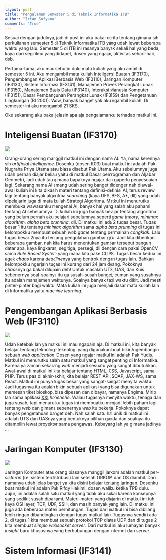 ```yaml
---
layout: post
title: "Pengalaman Semester 5 di Teknik Informatika ITB"
author: "Irfan Sofyana"
comments: "True" 
---
```


Sesuai dengan judulnya, jadi di post ini aku bakal cerita tentang gimana sih perkuliahan semester 5 di Teknik Informatika ITB yang udah lewat beberapa waktu yang lalu. Semester 5 di ITB ini rasanya banyak sekali hal yang beda, kaya
dari segi ilmu yang didapet, dosen yang ngajar, aktivitas sehari-hari, dsb. 

Pertama-tama, aku mau sebutin dulu mata kuliah yang aku ambil di semester 5 ini. Aku mengambil mata kuliah Inteligensi Buatan (IF3170), Pengembangan Aplikasi Berbasis Web (IF3110), Jaringan Komputer (IF3130), Sistem Informasi (IF3141),
Manajemen Proyek Perangkat Lunak (IF3150), Manajemen Basis Data (IF3140), Interaksi Manusia Komputer (IF3151), 
Dasar Pembangunan Perangkat Lunak (IF3159) dan Pengetahuan Lingkungan (BI 2001). Wow, banyak banget yak aku ngambil kuliah. Di semester ini aku mengambil 21 SKS. 

Oke sekarang aku bakal jelasin apa aja pengalamanku terhadap matkul ini.

# Inteligensi Buatan (IF3170)
![][AI]

[AI]:/assets/post/ai-image.jpg

Orang-orang sering manggil matkul ini dengan nama AI. Ya, nama kerennya sih *artificial intelligence*. Dosenku (dosen K03) buat matkul ini adalah Pak Nugraha Priya Utama atau biasa disebut Pak Utama. Aku sebelumnya juga udah pernah diajar beliau yaitu di matkul Dasar pemrograman dan Aljabar Geometri, jadi udah tau gimana bapaknya ngajar dan gaperlu penyesuaian lagi. Sekarang nama AI emang udah sering banget didenger nah diawal-awal kuliah ini kita dikasih materi tentang definisi-definisi AI, terus review lagi tentang banyak algoritma *searching* (kaya DFS, BFS, A*, dll) yang udah dipelajarin juga di mata kuliah Strategi Algoritma. Matkul ini menurutku membuka wawasanku mengenai AI, banyak hal yang salah aku pahami tentang AI sebelumnya. Di kuliah ini juga banyak belajar tentang algoritma yang belum pernah aku pelajari sebelumnya seperti *game theory*, *minimax algorithm*, *alpha beta prunning*, dll. Di matkul ini ada 2 tugas besar. Tugas besar 1 itu tentang *minimax algorithm* sama *alpha beta prunning* di tugas ini kelompokku membuat sebuah *web game* tentang permainan *congklak*. Lalu tugas besar 2nya itu tentang pengolahan gambar gitu. Jadi kita diberikan beberapa gambar, nah kita harus menentukan gambar tersebut bangun datar apa, kaya lingkaran, segitiga, persegi, dll dengan cara pakai OpenCV sama *Rule Based System* yang mana kita pake CLIPS. Tugas besar kedua ini agak *chaos* karena *deadline*nya yang bentrok dengan tugas lain. Bahkan kelompokku ngerjain tugas ini kurang dari 24 jam doang. Pokoknya *chaos*nya ga bakal dilupain deh! Untuk masalah UTS, UAS, dan Kuis sebenernya soal-soalnya itu ga susah-susah banget, cuman yang susahnya itu adalah manajemen waktunya. Soalnya banyak tapi waktu dikit. Jadi mesti pinter-pinter bagi waktu. Mata kuliah ini juga menjadi dasar mata kuliah lain di Informatika yaitu *machine learning*.

# Pengembangan Aplikasi Berbasis Web (IF3110) 
![][wbd]

[wbd]: /assets/post/wbd.jpg

Udah ketebak lah ya matkul ini mau ngapain aja. Di matkul ini, kita banyak belajar tentang teknologi-teknologi yang digunakan buat bikin/ngembangin sebuah *web application*. Dosen yang ngajar matkul ini adalah Pak Yudis. Matkul ini menurutku salah satu matkul yang sangat penting di Informatika. Karena ya zaman sekarang *web* menjadi sesuatu yang sangat dibutuhkan. Awal-awal di matkul ini kita belajar tentang HTML, CSS, Javascript, sama PHP. Terus pas di akhir-akhir, kita belajar REST API, SOAP, JAX-WS, sama React. Matkul ini punya tugas besar yang sangat-sangat menyita waktu. Jadi tugasnya itu adalah bikin sebuah aplikasi yang bisa digunakan untuk memesan tiket bioskop, bisa dipesan dan dibayar, namanya Engima. Mirip lah sama aplikasi [XXI](https://21cineplex.com/) *hehehehe*. Walau tugasnya menyita waktu, tenaga dan juga susah, tapi menurutku tugas ini membuatku menjadi lebih paham lagi tentang *web* dan gimana sebenernya *web* itu bekerja. Pokoknya dapat banyak pengetahuan banget deh. Nah salah satu hal unik di matkul ini adalah UTS dan UASnya yang bentuknya pilihan ganda dan soalnya itu ditampilin lewat proyektor sama pengawas. Kebayang lah ya gimana jadinya ...

# Jaringan Komputer (IF3130)
![][jarkom]

[jarkom]: /assets/post/jarkom.jpg

Jaringan Komputer atau orang biasanya manggil jarkom adalah matkul per-*sisteran* (re: sistem terdistribusi) lain setelah ORKOM dan OS diambil. Dari namanya udah jelas banget ya kita disini belajar tentang jaringan. Dosenku buat matkul ini adalah Pak Rifqy Hakimi, dosen waliku ketika TPB dulu. Jujur, ini adalah salah satu matkul yang tidak aku sukai karena konsepnya yang sedikit susah dipahami. Materi-materi yang diajarin di matkul ini tuh kaya OSI layer, TCP, UDP, SSH, dan masih banyak yang lain. Di matkul ini juga ada beberapa materi perhitungan. Tugas dari matkul ini bisa dibilang lebih ringan dibandingkan dengan tugas matkul lain. Tugasnya sendiri ada 2, di tugas 1 kita membuat sebuah protokol TCP diatas UDP dan di tugas 2 kita membuat *simple websocket server*. Dari matkul ini aku lumayan banyak *insight* baru khususnya yang berhubungan dengan internet dan *server*. 

# Sistem Informasi (IF3141)